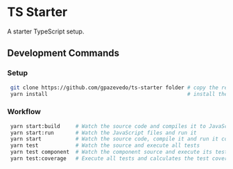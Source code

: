 # TS Starter

A starter TypeScript setup.

## Development Commands

### Setup

```bash
 git clone https://github.com/gpazevedo/ts-starter folder # copy the repository for a new folder
 yarn install                                             # install the dependencies
```

### Workflow

```bash
 yarn start:build     # Watch the source code and compiles it to JavaScript
 yarn start:run       # Watch the JavaScript files and run it
 yarn start           # Watch the source code, compile it and run it continuasly
 yarn test            # Watch the source and execute all tests
 yarn test component  # Watch the component source and execute its tests
 yarn test:coverage   # Execute all tests and calculates the test coverage
 ```
